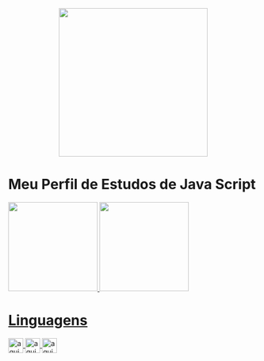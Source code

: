 

<!--
**Dezidero/Dezidero** is a ✨ _special_ ✨ repository because its `README.md` (this file) appears on your GitHub profile.

Here are some ideas to get you started:

- 🔭 I’m currently working on ...
- 🌱 I’m currently learning ...
- 👯 I’m looking to collaborate on ...
- 🤔 I’m looking for help with ...
- 💬 Ask me about ...
- 📫 How to reach me: ...
- 😄 Pronouns: ...
- ⚡ Fun fact: ...
-->

<div align="center">
  <img src="https://media4.giphy.com/media/xT9IgzoKnwFNmISR8I/giphy.gif?cid=ecf05e47ebqh30wz73z1vqwj262zwbfxp17l05i9vfhtsp1a&rid=giphy.gif&ct=g" width="300px" />
</div>

<h1>
  Meu Perfil de Estudos de <strong> Java Script </strong>
</h1>
    <a href="https://github.com/dezidero">
  <img height="180em" src="https://github-readme-stats.vercel.app/api?username=dezidero&show_icons=true&theme=dark&include_all_commits=true&count_private=true"/>
  <img height="180em" src="https://github-readme-stats.vercel.app/api/top-langs/?username=dezidero&layout=compact&langs_count=7&theme=dark"/>

<div style:="display: inline_block">
  
  <h1> Linguagens </h1>
  
  <img align="center" alt="aqui tem um código de JS" height="30" widht="40"
  src="https://cdn.jsdelivr.net/gh/devicons/devicon/icons/javascript/javascript-original.svg" /> 
   <img align="center" alt="aqui tem um código de html" height="30" widht="40"
  src="https://cdn.jsdelivr.net/gh/devicons/devicon/icons/html5/html5-original-wordmark.svg" />
   <img align="center" alt="aqui tem um código de CSS" height="30" widht="40"
  src="https://cdn.jsdelivr.net/gh/devicons/devicon/icons/css3/css3-original-wordmark.svg" />
  
</div> 
  
